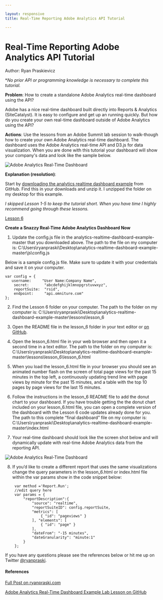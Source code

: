 ```yaml
---

layout: responsive
title: Real-Time Reporting Adobe Analytics API Tutorial

---
```

# Real-Time Reporting Adobe Analytics API Tutorial
Author: Ryan Praskievicz

**No prior API or programming knowledge is necessary to complete this tutorial.*

__Problem__: How to create a standalone Adobe Analytics real-time dashboard using the API? 


Adobe has a nice real-time dashboard built directly into Reports & Analytics (SiteCatalyst). It is easy to configure and get up an running quickly. But how do you create your own real-time dashboard outside of Adobe Analytics using the API? 

__Actions__: Use the lessons from an Adobe Summit lab session to walk-though how to create your own Adobe Analytics real-time dashboard. The dashboard uses the Adobe Analytics real-time API and D3.js for data visualization. When you are done with this tutorial your dashboard will show your company's data and look like the sample below. 

![Adobe Analytics Real-Time Dashboard](http://i2.wp.com/www.ryanpraski.com/wp-content/uploads/2016/01/adobe_analytics_real-time_dashboard_sample_.png)

__Explanation (resolution)__:

Start by [downloading the analytics realtime dashboard example](https://github.com/Adobe-Marketing-Cloud/analytics-realtime-dashboard-example/archive/master.zip) from GitHub. Find this in your downloads and unzip it. I unzipped the folder on my desktop for this example.

*I skipped Lesson 1-5 to keep the tutorial short. When you have time I highly recommend going through these lessons.* 

[Lesson 6](https://github.com/Adobe-Marketing-Cloud/analytics-realtime-dashboard-example/tree/master/lessons/lesson_6)

**Create a Snazzy Real-Time Adobe Analytics Dashboard Now**

1)  Update the config.js file in the analytics-realtime-dashboard-example-master that you downloaded above. The path to the file on my computer is: C:\Users\ryanpraski\Desktop\analytics-realtime-dashboard-example-master\js\config.js

Below is a sample config.js file. Make sure to update it with your credentials and save it on your computer.

    var config = {
       username:     "User Name:Company Name",
        secret:       "abcdefghijklmnopgrstuvwxyz",
        reportSuite:  "rsid",
        endpoint:     "api.omniture.com"
    };


2) Find the Lesson 6 folder on your computer. The path to the folder on my computer is: C:\Users\ryanpraski\Desktop\analytics-realtime-dashboard-example-master\lessons\lesson_6

3) Open the README file in the lesson_6 folder in your text editor or [on GitHub](https://github.com/Adobe-Marketing-Cloud/analytics-realtime-dashboard-example/tree/master/lessons/lesson_6).

4) Open the lesson_6.html file in your web browser and then open it a second time in a text editor. The path to the folder on my computer is: C:\Users\ryanpraski\Desktop\analytics-realtime-dashboard-example-master\lessons\lesson_6\lesson_6.html

5) When you load the lesson_6.html file in your browser you should see an animated number flash on the screen of total page views for the past 15 minutes in the top left, a continuously updating trend line with page views by minute for the past 15 minutes, and a table with the top 10 pages by page views for the last 15 minutes.

6) Follow the instructions in the lesson_6 README file to add the donut chart to your dashboard. If you have trouble getting the the donut chart included on your lesson_6.html file, you can open a complete version of the dashboard with the Lesson 6 code updates already done for you. The path to this complete “final dashboard” file on my computer is: C:\Users\ryanpraski\Desktop\analytics-realtime-dashboard-example-master\index.html

7) Your real-time dashboard should look like the screen shot below and will dynamically update with real-time Adobe Analytics data from the reporting API.

![Adobe Analytics Real-Time Dashboard](http://i2.wp.com/www.ryanpraski.com/wp-content/uploads/2016/01/adobe_analytics_real-time_dashboard_sample_.png)

8) If you’d like to create a different report that uses the same visualizations change the query parameters in the lesson_6.html or index.html file within the var params show in the code snippet below:


        var method ='Report.Run';
        //edit query here
        var params = { 
            "reportDescription":{
                "source": "realtime",
                "reportSuiteID": config.reportSuite,
                "metrics": [
                    { "id": "pageviews" }
                ], "elements": [
                    { "id": "page" }
                ],
                "dateFrom": "-15 minutes",
                "dateGranularity": "minute:1"
            }
        };

If you have any questions please see the references below or hit me up on Twitter [@ryanpraski](https://twitter.com/ryanpraski).

#### References

[Full Post on ryanpraski.com](http://www.ryanpraski.com/real-time-reporting-adobe-analytics-api-tutorial/)

[Adobe Analytics Real-Time Dashboard Example Lab Lesson on GitHub](https://github.com/Adobe-Marketing-Cloud/analytics-realtime-dashboard-example/tree/master/lessons)
